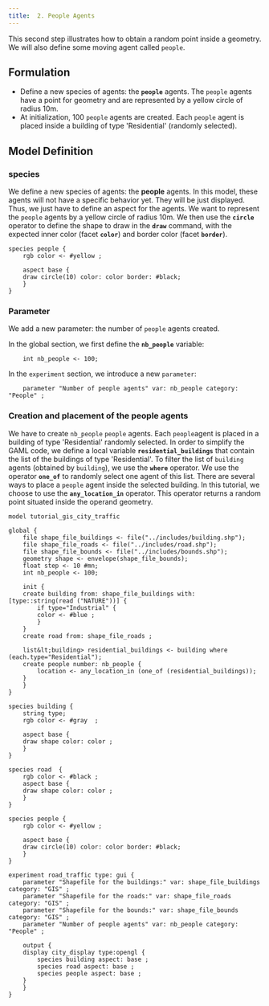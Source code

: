```yaml
---
title:  2. People Agents
---
```



This second step illustrates how to obtain a random point inside a geometry. We will also define some moving agent called `people`.


## Formulation

* Define a new species of agents: the **`people`** agents. The `people` agents have a point for geometry and are represented by a yellow circle of radius 10m.
* At initialization, 100 `people` agents are created. Each `people` agent is placed inside a building of type 'Residential' (randomly selected).


## Model Definition

### species

We define a new species of agents: the **people** agents. In this model, these agents will not have a specific behavior yet. They will be just displayed. Thus, we just have to define an aspect for the agents. We want to represent the `people` agents by a yellow circle of radius 10m. We then use the **`circle`** operator to define the shape to draw in the **`draw`** command, with the expected inner color (facet **`color`**) and border color (facet **`border`**).

```
species people {
    rgb color <- #yellow ;
	
    aspect base {
	draw circle(10) color: color border: #black;
    }
}
```


### Parameter
We add a new parameter: the number of `people` agents created.

In the global section, we first define the **`nb_people`** variable:
```
    int nb_people <- 100;
```

In the `experiment` section, we introduce a new `parameter`:
```
    parameter "Number of people agents" var: nb_people category: "People" ;
```


### Creation and placement of the people agents

We have to create `nb_people` `people` agents. Each `people`agent is placed in a building of type 'Residential' randomly selected. In order to simplify the GAML code, we define a local variable **`residential_buildings`** that contain the list of the buildings of type 'Residential'. To filter the list of `building` agents (obtained by `building`), we use the **`where`** operator. We use the operator **`one_of`** to randomly select one agent of this list. There are several ways to place a `people` agent inside the selected building. In this tutorial, we choose to use the **`any_location_in`** operator. This operator returns a random point situated inside the operand geometry.

```
model tutorial_gis_city_traffic

global {
    file shape_file_buildings <- file("../includes/building.shp");
    file shape_file_roads <- file("../includes/road.shp");
    file shape_file_bounds <- file("../includes/bounds.shp");
    geometry shape <- envelope(shape_file_bounds);
    float step <- 10 #mn;
    int nb_people <- 100;
	
    init {
	create building from: shape_file_buildings with: [type::string(read ("NATURE"))] {
	    if type="Industrial" {
		color <- #blue ;
	    }
	}
	create road from: shape_file_roads ;
		
	list&lt;building> residential_buildings <- building where (each.type="Residential");
	create people number: nb_people {
	    location <- any_location_in (one_of (residential_buildings));
	}
    }
}

species building {
    string type; 
    rgb color <- #gray  ;
	
    aspect base {
	draw shape color: color ;
    }
}

species road  {
    rgb color <- #black ;
    aspect base {
	draw shape color: color ;
    }
}

species people {
    rgb color <- #yellow ;
	
    aspect base {
	draw circle(10) color: color border: #black;
    }
}

experiment road_traffic type: gui {
    parameter "Shapefile for the buildings:" var: shape_file_buildings category: "GIS" ;
    parameter "Shapefile for the roads:" var: shape_file_roads category: "GIS" ;
    parameter "Shapefile for the bounds:" var: shape_file_bounds category: "GIS" ;
    parameter "Number of people agents" var: nb_people category: "People" ;
	
    output {
	display city_display type:opengl {
	    species building aspect: base ;
	    species road aspect: base ;
	    species people aspect: base ;
	}
    }
}
```

